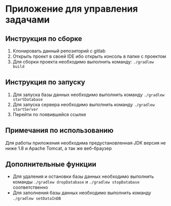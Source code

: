 # Приложение для управления задачами

## Инструкция по сборке 
1. Клонировать данный репозиторий с gitlab 
2. Открыть проект в своей IDE ибо открыть консоль в папке с проектом
3. Для сборки проекта необходимо выполнить команду: `./gradlew build` 

## Инструкция по запуску
1. Для запуска базы данных необходимо выполнить команду `./gradlew startDatabase`
2. Для запуска сервера необходимо выполнить команду `./gradlew startServer`
3. Перейти по появившейся ссылке

## Примечания по использованию
Для работы приложения необходима предустановленная JDK версия не ниже 1.8 и Apache Tomcat,
а так же веб-браузер

## Дополнительные функции
- Для удаления и остановки базы данных необходимо выполнить команды
`./gradlew dropDatabase` и `./gradlew stopDatabase` соответственно
- Для заполнения базы данных необходимо выполнить команду `./gradlew setDataInDB`

